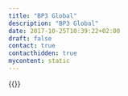 ```yaml
---
title: "BP3 Global"
description: "BP3 Global"
date: 2017-10-25T10:39:22+02:00
draft: false
contact: true
contacthidden: true
mycontent: static
---
```

{{<partner-single
company="BP3 Global"
type="si"
website="http://www.bp-3.com"
countrycode="US"
city="Austin"
description="Camunda Services Provider"
siregion="na"
level="basic"
logo="//images.ctfassets.net/vpidbgnakfvf/6MobrvRaYkLSlVNsxghclC/043252d39924284b3712bdfe221dde80/bp3_global_logo.png">}}
